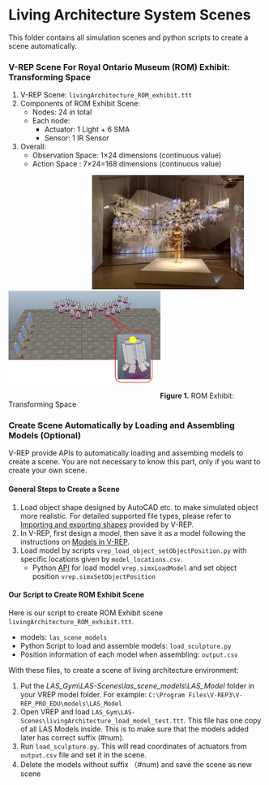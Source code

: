 # Living Architecture System Scenes
This folder contains all simulation scenes and python scripts to create a scene automatically.

### V-REP Scene For Royal Ontario Museum (ROM) Exhibit: Transforming Space
1. V-REP Scene: `livingArchitecture_ROM_exhibit.ttt`
2. Components of ROM Exhibit Scene:
   * Nodes: 24 in total
   * Each node:
      * Actuator: 1 Light + 6 SMA
      * Sensor: 1 IR Sensor
3. Overall:
   * Observation Space: 1×24 dimensions (continuous value)
   * Action Space : 7×24=168 dimensions (continuous value)

&nbsp; &nbsp; &nbsp; &nbsp; &nbsp; &nbsp; &nbsp; &nbsp; &nbsp; &nbsp; &nbsp; &nbsp; &nbsp; &nbsp; &nbsp; &nbsp; &nbsp; &nbsp; &nbsp; &nbsp; &nbsp; <img src="https://github.com/UWaterloo-ASL/LAS_Gym/blob/ROM_Agent_Community_LM/InitialDesignIdeas/ROM_Exhibit/ROM_exhibit.jpg" width="300"  />     &nbsp;  <img src="https://github.com/UWaterloo-ASL/LAS_Gym/blob/ROM_Agent_Community_LM/InitialDesignIdeas/ROM_Exhibit/ROM_exhibit_simulator.png" width="300"  /> 

&nbsp; &nbsp; &nbsp; &nbsp; &nbsp; &nbsp; &nbsp; &nbsp; &nbsp; &nbsp; &nbsp; &nbsp; &nbsp; &nbsp; &nbsp; &nbsp; &nbsp; &nbsp; &nbsp; &nbsp; &nbsp; &nbsp; &nbsp; &nbsp; &nbsp; &nbsp; &nbsp; &nbsp; &nbsp; &nbsp; &nbsp; &nbsp; &nbsp; &nbsp; &nbsp; &nbsp; &nbsp; &nbsp; **Figure 1.** ROM Exhibit: Transforming Space

### Create Scene Automatically by Loading and Assembling Models (Optional)
V-REP provide APIs to automatically loading and assembing models to create a scene. You are not necessary to know this part, only if you want to create your own scene.
#### General Steps to Create a Scene ####
1. Load object shape designed by AutoCAD etc. to make simulated object more realistic. For detailed supported file types, please refer to [Importing and exporting shapes](http://www.coppeliarobotics.com/helpFiles/en/importExport.htm) provided by V-REP.
2. In V-REP, first design a model, then save it as a model following the instructions on [Models in V-REP](http://www.coppeliarobotics.com/helpFiles/en/models.htm).
3. Load model by scripts `vrep_load_object_setObjectPosition.py` with specific locations given by `model_locations.csv`. 
   * Python [API](http://www.coppeliarobotics.com/helpFiles/en/remoteApiFunctionsPython.htm) for load model `vrep.simxLoadModel` and set object position `vrep.simxSetObjectPosition`
#### Our Script to Create ROM Exhibit Scene
Here is our script to create ROM Exhibit scene `livingArchitecture_ROM_exhibit.ttt`.
* models: `las_scene_models`
* Python Script to load and assemble models: `load_sculpture.py`
* Position information of each model when assembling: `output.csv`

With these files, to create a scene of living architecture environment:
1. Put the *LAS_Gym\LAS-Scenes\las_scene_models\LAS_Model* folder in your VREP model folder.  For example: `C:\Program Files\V-REP3\V-REP_PRO_EDU\models\LAS_Model`
2. Open VREP and load `LAS_Gym\LAS-Scenes\livingArchitecture_load_model_test.ttt`.  This file has one copy of all LAS Models inside. This is to make sure that the models added later has correct suffix (#num). 
3. Run `load_sculpture.py`. This will read coordinates of actuators from `output.csv` file and set it in the scene.
4. Delete the models without suffix （#num) and save the scene as new scene
